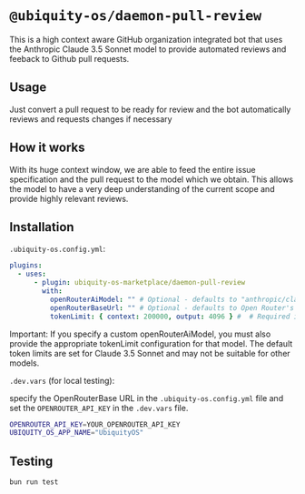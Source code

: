 # `@ubiquity-os/daemon-pull-review`

This is a high context aware GitHub organization integrated bot that uses the Anthropic Claude 3.5 Sonnet model to provide automated reviews and feeback to Github pull requests.

## Usage

Just convert a pull request to be ready for review and the bot automatically reviews and requests changes if necessary

## How it works

With its huge context window, we are able to feed the entire issue specification and the pull request to the model which we obtain. This allows the model to have a very deep understanding of the current scope and provide highly relevant reviews.

## Installation

`.ubiquity-os.config.yml`:

```yml
plugins:
  - uses:
      - plugin: ubiquity-os-marketplace/daemon-pull-review
        with:
          openRouterAiModel: "" # Optional - defaults to "anthropic/claude-3.5-sonnet"
          openRouterBaseUrl: "" # Optional - defaults to Open Router's API endpoint
          tokenLimit: { context: 200000, output: 4096 } #  # Required if using custom openRouterAiModel. Defaults to Claude 3.5 Sonnet limits
```

Important:
If you specify a custom openRouterAiModel, you must also provide the appropriate tokenLimit configuration for that model. The default token limits are set for Claude 3.5 Sonnet and may not be suitable for other models.

`.dev.vars` (for local testing):

specify the OpenRouterBase URL in the `.ubiquity-os.config.yml` file and set the `OPENROUTER_API_KEY` in the `.dev.vars` file.

```sh
OPENROUTER_API_KEY=YOUR_OPENROUTER_API_KEY
UBIQUITY_OS_APP_NAME="UbiquityOS"
```

## Testing

```sh
bun run test
```
